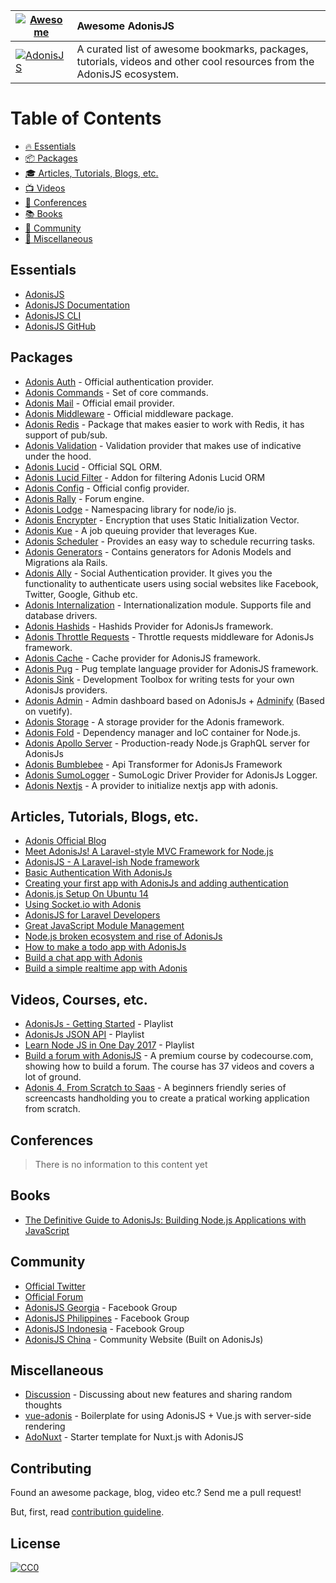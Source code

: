 | [![Awesome](https://cdn.rawgit.com/sindresorhus/awesome/d7305f38d29fed78fa85652e3a63e154dd8e8829/media/badge.svg)](https://github.com/sindresorhus/awesome) | Awesome AdonisJS |
| ---------------- |:-------------|
| [![AdonisJS](https://adonisjs.com/images/badge.svg)](http://adonisjs.com) | A curated list of awesome bookmarks, packages, tutorials, videos and other cool resources from the AdonisJS ecosystem. |

# Table of Contents
- [:fire: Essentials](#essentials)
- [:package: Packages](#packages)
- [:mortar_board: Articles, Tutorials, Blogs, etc.](#articles-tutorials-blogs-etc)
- [:tv: Videos](#videos)
- [:office: Conferences](#conferences)
- [:books: Books](#books)
- [:loudspeaker: Community](#community)
- [:nut_and_bolt: Miscellaneous](#miscellaneous)

## Essentials
- [AdonisJS](http://adonisjs.com)
- [AdonisJS Documentation](http://adonisjs.com/docs/)
- [AdonisJS CLI](https://github.com/adonisjs/adonis-cli)
- [AdonisJS GitHub](https://github.com/adonisjs)

## Packages
- [Adonis Auth](https://github.com/adonisjs/adonis-auth) - Official authentication provider.
- [Adonis Commands](https://github.com/adonisjs/adonis-commands) - Set of core commands.
- [Adonis Mail](https://github.com/adonisjs/adonis-mail) - Official email provider.
- [Adonis Middleware](https://github.com/adonisjs/adonis-middleware) - Official middleware package.
- [Adonis Redis](https://github.com/adonisjs/adonis-redis) - Package that makes easier to work with Redis, it has support of pub/sub.
- [Adonis Validation](https://github.com/adonisjs/adonis-validation-provider) - Validation provider that makes use of indicative under the hood.
- [Adonis Lucid](https://github.com/adonisjs/adonis-lucid) - Official SQL ORM.
- [Adonis Lucid Filter](https://github.com/lookinlab/adonis-lucid-filter) - Addon for filtering Adonis Lucid ORM
- [Adonis Config](https://github.com/adonisjs/adonis-config-provider) - Official config provider.
- [Adonis Rally](https://github.com/adonisjs/adonis-rally) - Forum engine.
- [Adonis Lodge](https://www.npmjs.com/package/adonis-lodge) - Namespacing library for node/io js.
- [Adonis Encrypter](https://github.com/pixeleur/adonis-encrypter) - Encryption that uses Static Initialization Vector.
- [Adonis Kue](https://www.npmjs.com/package/adonis-kue) - A job queuing provider that leverages Kue.
- [Adonis Scheduler](https://www.npmjs.com/package/adonis-scheduler) - Provides an easy way to schedule recurring tasks.
- [Adonis Generators](https://github.com/rtablada/adonis-generators) - Contains generators for Adonis Models and Migrations ala Rails.
- [Adonis Ally](https://github.com/adonisjs/adonis-ally) - Social Authentication provider. It gives you the functionality to authenticate users using social websites like Facebook, Twitter, Google, Github etc.
- [Adonis Internalization](https://github.com/adonisjs/adonis-antl) - Internationalization module. Supports file and database drivers.
- [Adonis Hashids](https://www.npmjs.com/package/adonis-hashids) - Hashids Provider for AdonisJs framework.
- [Adonis Throttle Requests](https://www.npmjs.com/package/adonis-throttle-requests) - Throttle requests middleware for AdonisJs framework.
- [Adonis Cache](https://github.com/helnokaly/adonis-cache) - Cache provider for AdonisJS framework.
- [Adonis Pug](https://github.com/webdevian/adonis-pug) - Pug template language provider for AdonisJS framework.
- [Adonis Sink](https://github.com/adonisjs/adonis-sink) - Development Toolbox for writing tests for your own AdonisJs providers.
- [Adonis Admin](https://github.com/adonis-china/adonis-admin) - Admin dashboard based on AdonisJs + [Adminify](https://github.com/wxs77577/adminify) (Based on vuetify).
- [Adonis Storage](https://github.com/nrempel/adonis-storage) - A storage provider for the Adonis framework.
- [Adonis Fold](https://github.com/poppinss/adonis-fold) - Dependency manager and IoC container for Node.js.
- [Adonis Apollo Server](https://github.com/ammezie/adonis-apollo-server) - Production-ready Node.js GraphQL server for AdonisJs
- [Adonis Bumblebee](https://github.com/rhwilr/adonis-bumblebee) - Api Transformer for AdonisJs Framework
- [Adonis SumoLogger](https://github.com/carlsonorozco/adonis-sumo-logger) - SumoLogic Driver Provider for AdonisJs Logger.
- [Adonis Nextjs](https://github.com/omarkhatibco/adonis-nextjs) - A provider to initialize nextjs app with adonis.

## Articles, Tutorials, Blogs, etc.
- [Adonis Official Blog](https://adonisjs.svbtle.com)
- [Meet AdonisJs! A Laravel-style MVC Framework for Node.js](https://scotch.io/tutorials/meet-adonisjs-a-laravel-style-mvc-framework-for-node-js)
- [AdonisJS - A Laravel-ish Node framework](http://heera.it/adonis-laravel-ish-node-framework#.V9vW2KNh1TJ)
- [Basic Authentication With AdonisJs](https://adonisjs.svbtle.com/basic-authentication-with-adonisjs)
- [Creating your first app with AdonisJs and adding authentication](https://auth0.com/blog/creating-your-first-app-with-adonisj-and-adding-authentication/)
- [Adonis.js Setup On Ubuntu 14](https://www.vultr.com/docs/adonis-js-setup-on-ubuntu-14)
- [Using Socket.io with Adonis](http://amanvirk.me/using-socket-io-with-adonis/)
- [AdonisJS for Laravel Developers](http://codefortheweb.com/blog/adonisjs-for-laravel-developers)
- [Great JavaScript Module Management](https://medium.com/@assertchris/effortless-javascript-modules-f6c1059d11d4#.vcx23lblo)
- [Node.js broken ecosystem and rise of AdonisJs](https://medium.com/@Charles6Andy/node-js-broken-ecosystem-and-rise-of-adonisjs-46e3d63e5fcc#.fkxzcpx0t)
- [How to make a todo app with AdonisJs](https://madsobel.com/how-to-make-a-todo-app-with-adonisjs)
- [Build a chat app with Adonis](https://pusher.com/tutorials/chat-adonisjs)
- [Build a simple realtime app with Adonis](https://pusher.com/tutorials/adonis-realtime)

## Videos, Courses, etc.
- [AdonisJs - Getting Started](https://www.youtube.com/watch?v=3dRbd2G9QZI&list=PLWmIA5YpCsizOMoM3tH5NSp1sHmdzVLvW) - Playlist
- [AdonisJs JSON API](https://www.youtube.com/watch?v=HSZDcSO3EcA&list=PL4j61BsbjVkKe__y9_EPGcHf-WviE8NIp) - Playlist
- [Learn Node JS in One Day 2017](https://www.youtube.com/watch?v=-tiwWt-938A&list=PL_ZUs2eBjBit6TGK5h0yomhHlCJnq0rh-) - Playlist
- [Build a forum with AdonisJS](https://www.codecourse.com/lessons/build-a-forum-with-adonis-js) - A premium course by codecourse.com, showing how to build a forum. The course has 37 videos and covers a lot of ground.
- [Adonis 4, From Scratch to Saas](https://www.bahdcasts.com/course/adonis-4-from-scratch-to-saas) - A beginners friendly series of screencasts handholding you to create a pratical working application from scratch.

## Conferences
> There is no information to this content yet

## Books
- [The Definitive Guide to AdonisJs: Building Node.js Applications with JavaScript](https://www.amazon.com/Definitive-Guide-AdonisJs-Applications-JavaScript/dp/1484233891)

## Community
- [Official Twitter](https://twitter.com/adonisframework)
- [Official Forum](https://forum.adonisjs.com)
- [AdonisJS Georgia](https://www.facebook.com/groups/adonisjs.georgia/) - Facebook Group
- [AdonisJS Philippines](https://www.facebook.com/groups/adonisjs.philippines/) - Facebook Group
- [AdonisJS Indonesia](https://www.facebook.com/groups/1255340381204098/) - Facebook Group
- [AdonisJS China](https://adonis-china.org/) - Community Website (Built on AdonisJs)

## Miscellaneous
- [Discussion](https://github.com/adonisjs/discussion) - Discussing about new features and sharing random thoughts
- [vue-adonis](https://github.com/Atinux/vue-adonis) - Boilerplate for using AdonisJS + Vue.js with server-side rendering
- [AdoNuxt](https://github.com/nuxt/adonuxt) - Starter template for Nuxt.js with AdonisJS

## Contributing

Found an awesome package, blog, video etc.? Send me a pull request!

But, first, read [contribution guideline](https://github.com/zgabievi/awesome-adonisjs/blob/master/CONTRIBUTING.md).

## License

[![CC0](http://mirrors.creativecommons.org/presskit/buttons/88x31/svg/cc-zero.svg)](https://creativecommons.org/publicdomain/zero/1.0/)
